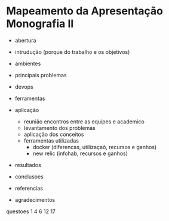 Mapeamento da Apresentação Monografia II
========================================

- abertura
- intrudução (porque do trabalho e os objetivos)
- ambientes
- principais problemas
- devops
- ferramentas

- aplicação
	- reunião encontros entre as equipes e academico
	- levantamento dos problemas
	- aplicação dos conceitos
	- ferramentas utilizadas
		- docker (diferencas, utilizaçaõ, recursos e ganhos)
		- new relic (infohab, recursos e ganhos)
- resultados
- conclusoes
- referencias
- agradecimentos


questoes 
1
4
6
12
17

